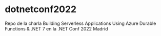 # dotnetconf2022
Repo de la charla Building Serverless Applications Using Azure Durable Functions &amp; .NET 7 en la .NET Conf 2022 Madrid
